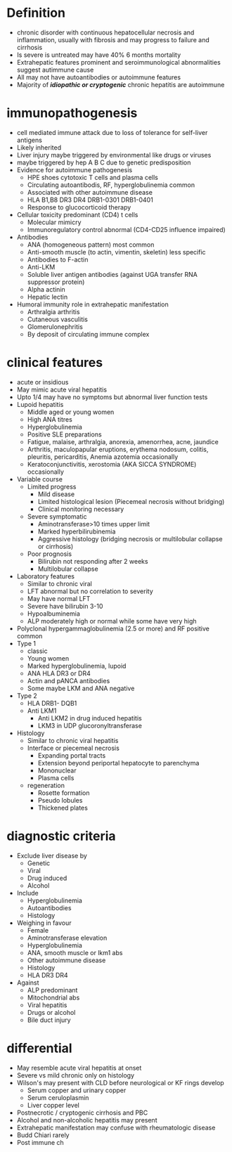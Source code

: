 # Definition
- chronic disorder with continuous hepatocellular necrosis and inflammation, usually with fibrosis and may progress to failure and cirrhosis
- Is severe is untreated may have 40% 6 months mortality
- Extrahepatic features prominent and seroimmunological abnormalities suggest autimmune cause 
- All may not have autoantibodies or autoimmune features 
- Majority of ***idiopathic or cryptogenic*** chronic hepatitis are autoimmune
# immunopathogenesis 
- cell mediated immune attack due to loss of tolerance for self-liver antigens 
- Likely inherited
- Liver injury maybe triggered by environmental like drugs or viruses 
- maybe triggered by hep A B C due to genetic predisposition
- Evidence for autoimmune pathogenesis
	- HPE shoes cytotoxic T cells and plasma cells
	- Circulating autoantibodis, RF, hyperglobulinemia common
	- Associated with other autoimmune disease
	- HLA B1,B8 DR3 DR4 DRB1-0301 DRB1-0401 
	- Response to glucocorticoid therapy 
- Cellular toxicity predominant (CD4) t cells 
	- Molecular mimicry
	- Immunoregulatory control abnormal (CD4-CD25 influence impaired) 
- Antibodies
	- ANA (homogeneous pattern) most common
	- Anti-smooth muscle (to actin, vimentin, skeletin) less specific
	- Antibodies to F-actin 
	- Anti-LKM 
	- Soluble liver antigen antibodies (against UGA transfer RNA suppressor protein)
	- Alpha actinin 
	- Hepatic lectin 
- Humoral immunity role in extrahepatic manifestation
	- Arthralgia arthritis
	- Cutaneous vasculitis
	- Glomerulonephritis
	- By deposit of circulating immune complex 
# clinical features
-  acute or insidious
- May mimic acute viral hepatitis
- Upto 1/4 may have no symptoms but abnormal liver function tests
- Lupoid hepatitis
	- Middle aged or young women 
	- High ANA titres 
	- Hyperglobulinemia
	- Positive SLE preparations
	- Fatigue, malaise, arthralgia, anorexia, amenorrhea, acne, jaundice 
	- Arthritis, maculopapular eruptions, erythema nodosum, colitis, pleuritis, pericarditis, Anemia azotemia occasionally
	- Keratoconjunctivitis, xerostomia (AKA SICCA SYNDROME) occasionally
- Variable course
	- Limited progress
		- Mild disease
		- Limited histological lesion (Piecemeal necrosis without bridging)
		- Clinical monitoring necessary
	- Severe symptomatic
		- Aminotransferase>10 times upper limit
		- Marked hyperbilirubinemia
		- Aggressive histology (bridging necrosis or multilobular collapse or cirrhosis) 
	- Poor prognosis
		- Bilirubin not responding after 2 weeks 
		- Multilobular collapse
- Laboratory features
	- Similar to chronic viral 
	- LFT abnormal but no correlation to severity
	- May have normal LFT 
	- Severe have bilirubin 3-10 
	- Hypoalbuminemia
	- ALP moderately high or normal while some have very high 
- Polyclonal hypergammaglobulinemia (2.5 or more) and RF positive common
- Type 1 
	- classic 
	- Young women
	- Marked hyperglobulinemia, lupoid
	- ANA HLA DR3 or DR4 
	- Actin and pANCA antibodies 
	- Some maybe LKM and ANA negative 
- Type 2 
	- HLA DRB1- DQB1 
	- Anti LKM1 
		- Anti LKM2 in drug induced hepatitis
		- LKM3 in UDP glucoronyltransferase 
- Histology
	- Similar to chronic viral hepatitis
	- Interface or piecemeal necrosis
		- Expanding portal tracts 
		- Extension beyond periportal hepatocyte to parenchyma 
		- Mononuclear
		- Plasma cells
	- regeneration
		- Rosette formation 
		- Pseudo lobules 
		- Thickened plates
# diagnostic criteria
- Exclude liver disease by 
	- Genetic
	- Viral 
	- Drug induced
	- Alcohol
- Include 
	- Hyperglobulinemia
	- Autoantibodies
	- Histology 
- Weighing in favour
	- Female 
	- Aminotransferase elevation
	- Hyperglobulinemia
	- ANA, smooth muscle or lkm1 abs 
	- Other autoimmune disease
	- Histology
	- HLA DR3 DR4 
- Against
	- ALP predominant
	- Mitochondrial abs 
	- Viral hepatitis
	- Drugs or alcohol
	- Bile duct injury
# differential 
- May resemble acute viral hepatitis at onset 
- Severe vs mild chronic only on histology
- Wilson's may present with CLD before neurological or KF rings develop 
	- Serum copper and urinary copper 
	- Serum ceruloplasmin 
	- Liver copper level
- Postnecrotic / cryptogenic cirrhosis and PBC 
- Alcohol and non-alcoholic hepatitis may present 
- Extrahepatic manifestation may confuse with rheumatologic disease
- Budd Chiari rarely
- Post immune ch